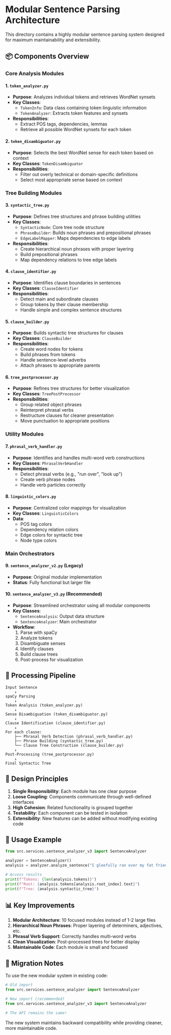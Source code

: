 # Modular Sentence Parsing Architecture

This directory contains a highly modular sentence parsing system designed for maximum maintainability and extensibility.

## 📦 Components Overview

### Core Analysis Modules

#### 1. `token_analyzer.py`
- **Purpose**: Analyzes individual tokens and retrieves WordNet synsets
- **Key Classes**: 
  - `TokenInfo`: Data class containing token linguistic information
  - `TokenAnalyzer`: Extracts token features and synsets
- **Responsibilities**:
  - Extract POS tags, dependencies, lemmas
  - Retrieve all possible WordNet synsets for each token

#### 2. `token_disambiguator.py`
- **Purpose**: Selects the best WordNet sense for each token based on context
- **Key Classes**: `TokenDisambiguator`
- **Responsibilities**:
  - Filter out overly technical or domain-specific definitions
  - Select most appropriate sense based on context

### Tree Building Modules

#### 3. `syntactic_tree.py`
- **Purpose**: Defines tree structures and phrase building utilities
- **Key Classes**:
  - `SyntacticNode`: Core tree node structure
  - `PhraseBuilder`: Builds noun phrases and prepositional phrases
  - `EdgeLabelMapper`: Maps dependencies to edge labels
- **Responsibilities**:
  - Create hierarchical noun phrases with proper layering
  - Build prepositional phrases
  - Map dependency relations to tree edge labels

#### 4. `clause_identifier.py`
- **Purpose**: Identifies clause boundaries in sentences
- **Key Classes**: `ClauseIdentifier`
- **Responsibilities**:
  - Detect main and subordinate clauses
  - Group tokens by their clause membership
  - Handle simple and complex sentence structures

#### 5. `clause_builder.py`
- **Purpose**: Builds syntactic tree structures for clauses
- **Key Classes**: `ClauseBuilder`
- **Responsibilities**:
  - Create word nodes for tokens
  - Build phrases from tokens
  - Handle sentence-level adverbs
  - Attach phrases to appropriate parents

#### 6. `tree_postprocessor.py`
- **Purpose**: Refines tree structures for better visualization
- **Key Classes**: `TreePostProcessor`
- **Responsibilities**:
  - Group related object phrases
  - Reinterpret phrasal verbs
  - Restructure clauses for cleaner presentation
  - Move punctuation to appropriate positions

### Utility Modules

#### 7. `phrasal_verb_handler.py`
- **Purpose**: Identifies and handles multi-word verb constructions
- **Key Classes**: `PhrasalVerbHandler`
- **Responsibilities**:
  - Detect phrasal verbs (e.g., "run over", "look up")
  - Create verb phrase nodes
  - Handle verb particles correctly

#### 8. `linguistic_colors.py`
- **Purpose**: Centralized color mappings for visualization
- **Key Classes**: `LinguisticColors`
- **Data**:
  - POS tag colors
  - Dependency relation colors
  - Edge colors for syntactic tree
  - Node type colors

### Main Orchestrators

#### 9. `sentence_analyzer_v2.py` (Legacy)
- **Purpose**: Original modular implementation
- **Status**: Fully functional but larger file

#### 10. `sentence_analyzer_v3.py` (Recommended)
- **Purpose**: Streamlined orchestrator using all modular components
- **Key Classes**:
  - `SentenceAnalysis`: Output data structure
  - `SentenceAnalyzer`: Main orchestrator
- **Workflow**:
  1. Parse with spaCy
  2. Analyze tokens
  3. Disambiguate senses
  4. Identify clauses
  5. Build clause trees
  6. Post-process for visualization

## 🔄 Processing Pipeline

```
Input Sentence
    ↓
spaCy Parsing
    ↓
Token Analysis (token_analyzer.py)
    ↓
Sense Disambiguation (token_disambiguator.py)
    ↓
Clause Identification (clause_identifier.py)
    ↓
For each clause:
    ├── Phrasal Verb Detection (phrasal_verb_handler.py)
    ├── Phrase Building (syntactic_tree.py)
    └── Clause Tree Construction (clause_builder.py)
    ↓
Post-Processing (tree_postprocessor.py)
    ↓
Final Syntactic Tree
```

## 🎯 Design Principles

1. **Single Responsibility**: Each module has one clear purpose
2. **Loose Coupling**: Components communicate through well-defined interfaces
3. **High Cohesion**: Related functionality is grouped together
4. **Testability**: Each component can be tested in isolation
5. **Extensibility**: New features can be added without modifying existing code

## 🔧 Usage Example

```python
from src.services.sentence_analyzer_v3 import SentenceAnalyzer

analyzer = SentenceAnalyzer()
analysis = analyzer.analyze_sentence("I gleefully ran over my fat friend with a scooter")

# Access results
print(f"Tokens: {len(analysis.tokens)}")
print(f"Root: {analysis.tokens[analysis.root_index].text}")
print(f"Tree: {analysis.syntactic_tree}")
```

## 📊 Key Improvements

1. **Modular Architecture**: 10 focused modules instead of 1-2 large files
2. **Hierarchical Noun Phrases**: Proper layering of determiners, adjectives, etc.
3. **Phrasal Verb Support**: Correctly handles multi-word verbs
4. **Clean Visualization**: Post-processed trees for better display
5. **Maintainable Code**: Each module is small and focused

## 🔄 Migration Notes

To use the new modular system in existing code:

```python
# Old import
from src.services.sentence_analyzer import SentenceAnalyzer

# New import (recommended)
from src.services.sentence_analyzer_v3 import SentenceAnalyzer

# The API remains the same!
```

The new system maintains backward compatibility while providing cleaner, more maintainable code. 